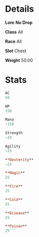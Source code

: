 <!-- TITLE: Huge Metal Hull -->
<!-- SUBTITLE: A giant metal shell from the Alchemical Behemoth underneath Xuolia -->

# Details
**Lore**
**No Drop**

**Class**
All

**Race**
All

**Slot**
Chest

**Weight**
50.00

# Stats

```perl
AC
50

HP
150

Mana
-150

Strength
-25

Agility
-25

**Dexterity**
-25

**Magic**
25

**Fire**
25

**Cold**
25

**Disease**
25

**Poison**
25```